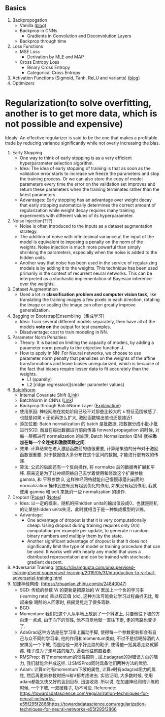## Basics

1. Backpropogation
	+ Vanilla ([blog](http://cs231n.github.io/optimization-2/))
	+ Backprop in CNNs
		+ Gradients in Convolution and Deconvolution Layers
	+ Backprop through time
2. Loss Functions
	+ MSE Loss
		+ Derivation by MLE and MAP
	 + Cross Entropy Loss
		 + Binary Cross Entropy
		 + Categorical Cross Entropy
3. Activation Functions (Sigmoid, Tanh, ReLU and variants) ([blog](https://mlfromscratch.com/activation-functions-explained/))
4. Optimizers
# Regularization(to solve overfitting, another is to get more data, which is not possible and expensive) 
Idealy: An effective regularizer is said to be the one that makes a profitable trade by reducing variance significantly while not overly increasing the bias.

1. Early Stopping
	- One way to think of early stopping is as a very efficient hyperparameter selection algorithm. 
	- Idea: The idea of early stopping of training is that as soon as the validation error starts to increase we freeze the parameters and stop the training process. Or we can also store the copy of model parameters every time the error on the validation set improves and return these parameters when the training terminates rather than the latest parameters.
	- Advantages: Early stopping has an advantage over weight decay that early stopping automatically determines the correct amount of regularization while weight decay requires many training experiments with different values of its hyperparameter.
2. Noise Injection(???)
	- Noise is often introduced to the inputs as a dataset augmentation strategy. 
	- The addition of noise with infinitesimal variance at the input of the model is equivalent to imposing a penalty on the norm of the weights. Noise injection is much more powerful than simply shrinking the parameters, especially when the noise is added to the hidden units.
	- Another way that noise has been used in the service of regularizing models is by adding it to the weights. This technique has been used primarily in the context of recurrent neural networks. This can be interpreted as a stochastic implementation of Bayesian inference over the weights.
3. Dataset Augmentation
	- Used a lot in **classification problem and computer vision task**, like translating the training images a few pixels in each direction, rotating the image or scaling the image can often greatly improve generalization.
4. Bagging or Bootstrap[Ensembling（集成学习]
	- Idea: Train several different models separately, then have all of the models **vote on** the output for test examples.
	- Disadvantage: cost to train modeling in NN.
5. Parameter Norm Penalties: 
	- Theory: It is based on limiting the capacity of models, by adding a parameter norm penalty to the objective function J.
	- How to apply in NN: For Neural networks, we choose to use parameter norm penalty that penalizes on the weights of the affine transformations and leave biases unregularized, which is because of the fact that biases require lesser data to fit accurately than the weights.
		- L1 (sparsity)
		- L2 [ridge regression](smaller parameter values)
6. [BatchNorm]((https://zhuanlan.zhihu.com/p/24810318)) 
    - Internal Covariate Shift ([Link](https://machinelearning.wtf/terms/internal-covariate-shift/))
    - BatchNorm in CNNs ([Link](https://stackoverflow.com/questions/38553927/batch-normalization-in-convolutional-neural-network))
    - Backprop through BatchNorm Layer ([Explanation](https://kratzert.github.io/2016/02/12/understanding-the-gradient-flow-through-the-batch-normalization-layer.html))
	- 使用原因: 神经网络在初始阶段已经不对那些比较大的 x 特征范围敏感了. 也就是如果 x 无论再怎么扩大, 激励函数输出值也还是接近1.
	- 添加位置: Batch normalization 的 batch 是批数据, 把数据分成小批小批进行SGD. 而且在每批数据进行前向传递 forward propagation 的时候, 对每一层都进行 normalization 的处理, Batch Normalization (BN) 就被**添加在每一个全连接和激励函数之间**.
    - 效果: 计算结果在进入激励函数前的值很重要, 计算结果值的分布对于激励函数很重要. 对于数据值大多分布在这个区间的数据, 才能进行更有效的传递.
	- 算法: 公式的后面还有一个反向操作, 将 normalize 后的数据再扩展和平移. 原来这是为了让神经网络自己去学着使用和修改这个扩展参数 gamma, 和 平移参数 β, 这样神经网络就能自己慢慢琢磨出前面的 normalization 操作到底有没有起到优化的作用, 如果没有起到作用, 我就使用 gamma 和 belt 来抵消一些 normalization 的操作.
7. Dropout ([Paper]()) ([Notes](https://vlgiitr.github.io/notes/2018-08-15-Dropout/))
    - Idea: 以一定的概率，随机的把hidden units的输出值设成0，也就是随机的让某些hidden units失活，此时就相当于是一种集成模型的训练。
	- Advantage:
		- One advantage of dropout is that it is very computationally cheap. Using dropout during training requires only O(n) computation per example per update, to generate n random binary numbers and multiply them by the state. 
		- Another significant advantage of dropout is that it does not significantly limit the type of model or training procedure that can be used. It works well with nearly any model that uses a distributed representation and can be trained with stochastic gradient descent.
8. Adversarial Training: https://divamgupta.com/unsupervised-learning/semi-supervised-learning/2019/05/31/introduction-to-virtual-adversarial-training.html
9. 加速神经网络: (https://zhuanlan.zhihu.com/p/24840047)
	- SGD: 传统的参数 W 的更新是把原始的 W 累加上一个负的学习率(learning rate) 乘以校正值 (dx). 这种方法可能会让学习过程曲折无比, 看起来像 喝醉的人回家时, 摇摇晃晃走了很多弯路.
	- BGD: 
	- Momentum: 我们把这个人从平地上放到了一个斜坡上, 只要他往下坡的方向走一点点, 由于向下的惯性, 他不自觉地就一直往下走, 走的弯路也变少了.
	- AdaGrad这种方法是在学习率上面动手脚, 使得每一个参数更新都会有自己与众不同的学习率, 他的作用和momentum类似, 不过不是给喝醉酒的人安排另一个下坡, 而是给他一双不好走路的鞋子, 使得他一摇晃着走路就脚疼, 鞋子成为了走弯路的阻力, 逼着他往前直着走.
	- RMSProp: 有了momentum的惯性原则 , 加上adagrad的对错误方向的阻力, 我们就能合并成这样. 让SMSProp同时具备他们两种方法的优势.
	- Adam: 计算m时有momentum下坡的属性, 计算v时有adagrad阻力的属性, 然后再更新参数时把m和V都考虑进去. 实验证明, 大多数时候, 使用adam都能又快又好的达到目标, 迅速收敛. 所以说, 在加速神经网络训练的时候, 一个下坡, 一双破鞋子, 功不可没.
Reference: https://towardsdatascience.com/regularization-techniques-for-neural-networks-e55f295f2866https://towardsdatascience.com/regularization-techniques-for-neural-networks-e55f295f2866